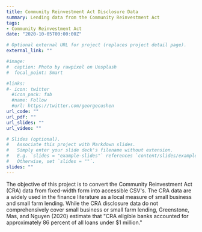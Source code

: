 ```yaml
---
title: Community Reinvestment Act Disclosure Data
summary: Lending data from the Community Reinvestment Act
tags:
- Community Reinvestment Act
date: "2020-10-05T00:00:00Z"

# Optional external URL for project (replaces project detail page).
external_link: ""

#image:
#  caption: Photo by rawpixel on Unsplash
#  focal_point: Smart

#links:
#- icon: twitter
  #icon_pack: fab
  #name: Follow
  #url: https://twitter.com/georgecushen
url_code: ""
url_pdf: ""
url_slides: ""
url_video: ""

# Slides (optional).
#   Associate this project with Markdown slides.
#   Simply enter your slide deck's filename without extension.
#   E.g. `slides = "example-slides"` references `content/slides/example-slides.md`.
#   Otherwise, set `slides = ""`.
slides: ""
---
```


The objective of this project is to convert the Community Reinvestment Act (CRA) data from fixed-width form into accessible CSV's.  The CRA data are a widely used in the finance literature as a local measure of small business and small farm lending.  While the CRA disclosure data do not comprehensively cover small business or small farm lending, Greenstone, Mas, and Nguyen (2020) estimate that "CRA eligible banks accounted for approximately 86 percent of all loans under $1 million."

